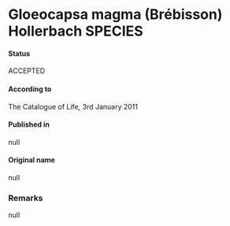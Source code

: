 Gloeocapsa magma (Brébisson) Hollerbach SPECIES
=======

#### Status
ACCEPTED

#### According to
The Catalogue of Life, 3rd January 2011

#### Published in
null

#### Original name
null

### Remarks
null